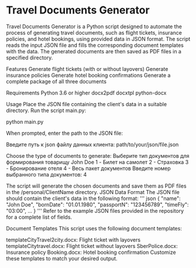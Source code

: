 # Travel Documents Generator

Travel Documents Generator is a Python script designed to automate the process of generating travel documents, such as flight tickets, insurance policies, and hotel bookings, using provided data in JSON format. The script reads the input JSON file and fills the corresponding document templates with the data. The generated documents are then saved as PDF files in a specified directory.

Features
Generate flight tickets (with or without layovers)
Generate insurance policies
Generate hotel booking confirmations
Generate a complete package of all three documents

Requirements
Python 3.6 or higher
docx2pdf
docxtpl
python-docx

Usage
Place the JSON file containing the client's data in a suitable directory.
Run the script main.py:

python main.py

When prompted, enter the path to the JSON file:

Введите путь к json файлу данных клиента: path/to/your/json/file.json

Choose the type of documents to generate:
Выберите тип документов для формирования товарищу John Doe
1 - Билет на самолет
2 - Страховка
3 - Бронирование отеля
4 - Весь пакет документов
Введите номер выбранного типа документов: 4

The script will generate the chosen documents and save them as PDF files in the /personal/ClientName directory.
JSON Data Format
The JSON file should contain the client's data in the following format:
'''
json
{
  "name": "John Doe",
  "bornDate": "01.01.1980",
  "passportN": "123456789",
  "timeFly": "03:00",
  ...
}
'''
Refer to the example JSON files provided in the repository for a complete list of fields.

Document Templates
This script uses the following document templates:

templateCityTravel2city.docx: Flight ticket with layovers
templateCitytravel.docx: Flight ticket without layovers
SberPolice.docx: Insurance policy
Booking.docx: Hotel booking confirmation
Customize these templates to match your desired output.
